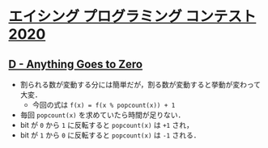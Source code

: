 # [エイシング プログラミング コンテスト 2020](https://atcoder.jp/contests/aising2020)

## [D - Anything Goes to Zero](https://atcoder.jp/contests/aising2020/tasks/aising2020_d)
- 割られる数が変動する分には簡単だが，割る数が変動すると挙動が変わって大変．
	- 今回の式は `f(x) = f(x % popcount(x)) + 1`
- 毎回 `popcount(x)` を求めていたら時間が足りない．
- bit が `0` から `1` に反転すると `popcount(x)` は `+1` され，
- bit が `1` から `0` に反転すると `popcount(x)` は `-1` される．
